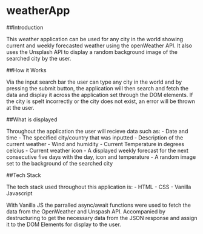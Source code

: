 # weatherApp

##Introduction

This weather application can be used for any city in the world showing current and weekly forecasted weather using the openWeather API. 
It also uses the Unsplash API to display a random background image of the searched city by the user.

##How it Works

Via the input search bar the user can type any city in the world and by pressing the submit button, the application will then search and
fetch the data and display it across the application set through the DOM elements. If the city is spelt incorrectly or the city does not
exist, an error will be thrown at the user.

##What is displayed

Throughout the application the user will recieve data such as:
    - Date and time
    - The specified city/country that was inputted
    - Description of the current weather
    - Wind and humidity
    - Current Temperature in degrees celcius
    - Current weather icon
    - A displayed weekly forecast for the next consecutive five days with the day, icon and temperature
    - A random image set to the background of the searched city
    
##Tech Stack

The tech stack used throughout this application is:
    - HTML
    - CSS
    - Vanilla Javascript
    
With Vanilla JS the parralled async/await functions were used to fetch the data from the OpenWeather and Unspash API. Accompanied by 
destructuring to get the necessary data from the JSON response and assign it to the DOM Elements for display to the user.
